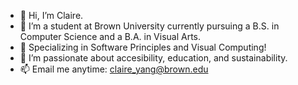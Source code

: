 - 👋 Hi, I’m Claire.
- 🌱 I’m a student at Brown University currently pursuing a B.S. in Computer Science and a B.A. in Visual Arts.
- 👀 Specializing in Software Principles and Visual Computing!
- 💞️ I’m passionate about accesibility, education, and sustainability.
- 📫 Email me anytime: claire_yang@brown.edu
